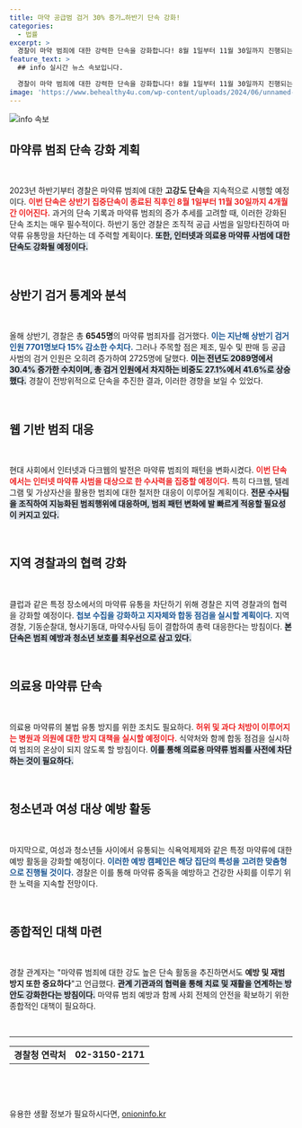 ```yaml
---
title: 마약 공급범 검거 30% 증가…하반기 단속 강화!
categories:
  - 법률
excerpt: >
  경찰이 마약 범죄에 대한 강력한 단속을 강화합니다! 8월 1일부터 11월 30일까지 진행되는 하반기 집중 단속으로, 다크웹 및 클럽 등에서 유통되는 마약을 일망타진할 계획입니다. 자세한 내용 클릭하세요!
feature_text: >
  ## info 실시간 뉴스 속보입니다.

  경찰이 마약 범죄에 대한 강력한 단속을 강화합니다! 8월 1일부터 11월 30일까지 진행되는 하반기 집중 단속으로, 다크웹 및 클럽 등에서 유통되는 마약을 일망타진할 계획입니다. 자세한 내용 클릭하세요!
image: 'https://www.behealthy4u.com/wp-content/uploads/2024/06/unnamed-file.png'
---
```


<p><img src="https://www.behealthy4u.com/wp-content/uploads/2024/06/unnamed-file.png" alt="info 속보" /></p>

<h2 data-ke-size="size26">마약류 범죄 단속 강화 계획</h2>

<p data-ke-size="size16">&nbsp;</p>

<p>2023년 하반기부터 경찰은 마약류 범죄에 대한 <b>고강도 단속</b>을 지속적으로 시행할 예정이다. <b><span style="color: #ee2323;">이번 단속은 상반기 집중단속이 종료된 직후인 8월 1일부터 11월 30일까지 4개월간 이어진다.</span></b> 과거의 단속 기록과 마약류 범죄의 증가 추세를 고려할 때, 이러한 강화된 단속 조치는 매우 필수적이다. 하반기 동안 경찰은 조직적 공급 사범을 일망타진하여 마약류 유통망을 차단하는 데 주력할 계획이다. <b><span style="background-color: #21538527;">또한, 인터넷과 의료용 마약류 사범에 대한 단속도 강화될 예정이다.</span></b></p>

<p data-ke-size="size16">&nbsp;</p>

<h2 data-ke-size="size26">상반기 검거 통계와 분석</h2>

<p data-ke-size="size16">&nbsp;</p>

<p>올해 상반기, 경찰은 총 <b>6545명</b>의 마약류 범죄자를 검거했다. <b><span style="color: #1a5490;">이는 지난해 상반기 검거 인원 7701명보다 15% 감소한 수치다.</span></b> 그러나 주목할 점은 제조, 밀수 및 판매 등 공급 사범의 검거 인원은 오히려 증가하여 2725명에 달했다. <b><span style="background-color: #21538527;">이는 전년도 2089명에서 30.4% 증가한 수치이며, 총 검거 인원에서 차지하는 비중도 27.1%에서 41.6%로 상승했다.</span></b> 경찰이 전방위적으로 단속을 추진한 결과, 이러한 경향을 보일 수 있었다.</p>

<p data-ke-size="size16">&nbsp;</p>

<h2 data-ke-size="size26">웹 기반 범죄 대응</h2>

<p data-ke-size="size16">&nbsp;</p>

<p>현대 사회에서 인터넷과 다크웹의 발전은 마약류 범죄의 패턴을 변화시켰다. <b><span style="color: #ee2323;">이번 단속에서는 인터넷 마약류 사범을 대상으로 한 수사력을 집중할 예정이다.</span></b> 특히 다크웹, 텔레그램 및 가상자산을 활용한 범죄에 대한 철저한 대응이 이루어질 계획이다. <b><span style="background-color: #21538527;">전문 수사팀을 조직하여 지능화된 범죄행위에 대응하며, 범죄 패턴 변화에 발 빠르게 적응할 필요성이 커지고 있다.</span></b></p>

<p data-ke-size="size16">&nbsp;</p>

<h2 data-ke-size="size26">지역 경찰과의 협력 강화</h2>

<p data-ke-size="size16">&nbsp;</p>

<p>클럽과 같은 특정 장소에서의 마약류 유통을 차단하기 위해 경찰은 지역 경찰과의 협력을 강화할 예정이다. <b><span style="color: #1a5490;">첩보 수집을 강화하고 지자체와 합동 점검을 실시할 계획이다.</span></b> 지역경찰, 기동순찰대, 형사기동대, 마약수사팀 등이 결합하여 총력 대응한다는 방침이다. <b><span style="background-color: #21538527;">본 단속은 범죄 예방과 청소년 보호를 최우선으로 삼고 있다.</span></b></p>

<p data-ke-size="size16">&nbsp;</p>

<h2 data-ke-size="size26">의료용 마약류 단속</h2>

<p data-ke-size="size16">&nbsp;</p>

<p>의료용 마약류의 불법 유통 방지를 위한 조치도 필요하다. <b><span style="color: #ee2323;">허위 및 과다 처방이 이루어지는 병원과 의원에 대한 방지 대책을 실시할 예정이다.</span></b> 식약처와 함께 합동 점검을 실시하여 범죄의 온상이 되지 않도록 할 방침이다. <b><span style="background-color: #21538527;">이를 통해 의료용 마약류 범죄를 사전에 차단하는 것이 필요하다.</span></b></p>

<p data-ke-size="size16">&nbsp;</p>

<h2 data-ke-size="size26">청소년과 여성 대상 예방 활동</h2>

<p data-ke-size="size16">&nbsp;</p>

<p>마지막으로, 여성과 청소년들 사이에서 유통되는 식욕억제제와 같은 특정 마약류에 대한 예방 활동을 강화할 예정이다. <b><span style="color: #1a5490;">이러한 예방 캠페인은 해당 집단의 특성을 고려한 맞춤형으로 진행될 것이다.</span></b> 경찰은 이를 통해 마약류 중독을 예방하고 건강한 사회를 이루기 위한 노력을 지속할 전망이다.</p>

<p data-ke-size="size16">&nbsp;</p>

<h2 data-ke-size="size26">종합적인 대책 마련</h2>

<p data-ke-size="size16">&nbsp;</p>

<p>경찰 관계자는 "마약류 범죄에 대한 강도 높은 단속 활동을 추진하면서도 <b>예방 및 재범 방지 또한 중요하다</b>"고 언급했다. <b><span style="background-color: #21538527;">관계 기관과의 협력을 통해 치료 및 재활을 연계하는 방안도 강화한다는 방침이다.</span></b> 마약류 범죄 예방과 함께 사회 전체의 안전을 확보하기 위한 종합적인 대책이 필요하다. </p>

<p data-ke-size="size16">&nbsp;</p>

<hr>

<table style="width: 100%; border-collapse: collapse;">
<tr>
<td style="text-align: center; height: 17px;"><b>경찰청 연락처</b></td>
<td style="text-align: center; height: 17px;"><b>02-3150-2171</b></td>
</tr>
</table>

<p data-ke-size="size16">&nbsp;</p>

<p data-ke-size="size16">&nbsp;</p>
유용한 생활 정보가 필요하시다면, <a href="https://onioninfo.kr" rel="dofollow">onioninfo.kr</a>


